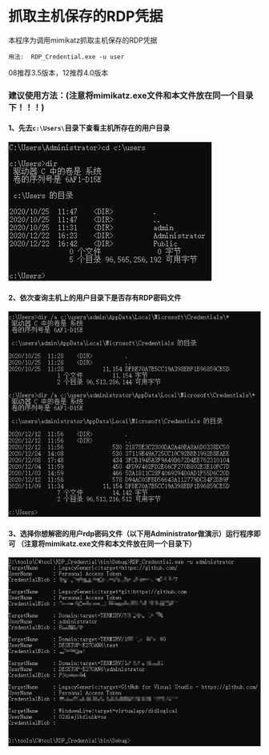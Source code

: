 # 抓取主机保存的RDP凭据

本程序为调用mimikatz抓取主机保存的RDP凭据

`用法:  RDP_Credential.exe -u user`

08推荐3.5版本，12推荐4.0版本

### 建议使用方法：(注意将mimikatz.exe文件和本文件放在同一个目录下！！！)

#### 1、先去`c:\Users\`目录下查看主机所存在的用户目录

![](https://github.com/TryA9ain/RDP_Credential/blob/master/picture/Snipaste_2020-12-24_14-03-14.jpg)

#### 2、依次查询主机上的用户目录下是否存有RDP密码文件

![](https://github.com/TryA9ain/RDP_Credential/blob/master/picture/Snipaste_2020-12-24_14-13-02.jpg)

#### 3、选择你想解密的用户rdp密码文件（以下用Administrator做演示）运行程序即可 （注意将mimikatz.exe文件和本文件放在同一个目录下）

![](https://github.com/TryA9ain/RDP_Credential/blob/master/picture/Snipaste_2020-12-24_14-25-08.jpg)


